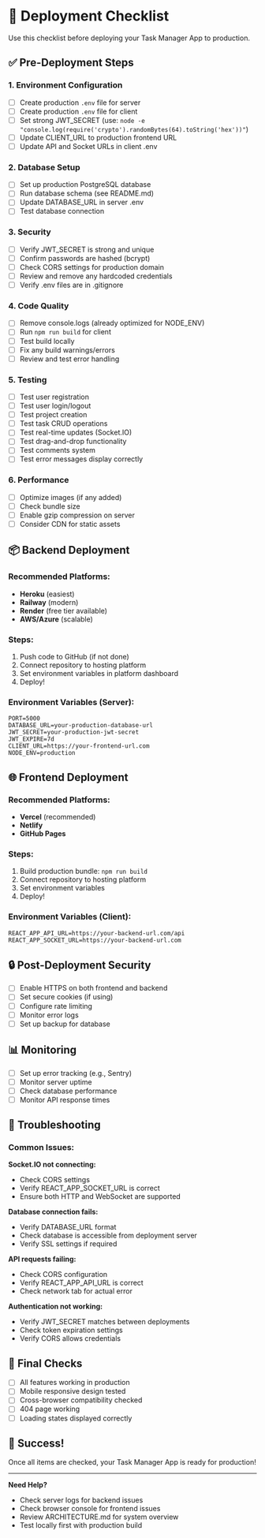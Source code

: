 # 🚀 Deployment Checklist

Use this checklist before deploying your Task Manager App to production.

## ✅ Pre-Deployment Steps

### 1. Environment Configuration

- [ ] Create production `.env` file for server
- [ ] Create production `.env` file for client
- [ ] Set strong JWT_SECRET (use: `node -e "console.log(require('crypto').randomBytes(64).toString('hex'))"`)
- [ ] Update CLIENT_URL to production frontend URL
- [ ] Update API and Socket URLs in client .env

### 2. Database Setup

- [ ] Set up production PostgreSQL database
- [ ] Run database schema (see README.md)
- [ ] Update DATABASE_URL in server .env
- [ ] Test database connection

### 3. Security

- [ ] Verify JWT_SECRET is strong and unique
- [ ] Confirm passwords are hashed (bcrypt)
- [ ] Check CORS settings for production domain
- [ ] Review and remove any hardcoded credentials
- [ ] Verify .env files are in .gitignore

### 4. Code Quality

- [ ] Remove console.logs (already optimized for NODE_ENV)
- [ ] Run `npm run build` for client
- [ ] Test build locally
- [ ] Fix any build warnings/errors
- [ ] Review and test error handling

### 5. Testing

- [ ] Test user registration
- [ ] Test user login/logout
- [ ] Test project creation
- [ ] Test task CRUD operations
- [ ] Test real-time updates (Socket.IO)
- [ ] Test drag-and-drop functionality
- [ ] Test comments system
- [ ] Test error messages display correctly

### 6. Performance

- [ ] Optimize images (if any added)
- [ ] Check bundle size
- [ ] Enable gzip compression on server
- [ ] Consider CDN for static assets

## 📦 Backend Deployment

### Recommended Platforms:

- **Heroku** (easiest)
- **Railway** (modern)
- **Render** (free tier available)
- **AWS/Azure** (scalable)

### Steps:

1. Push code to GitHub (if not done)
2. Connect repository to hosting platform
3. Set environment variables in platform dashboard
4. Deploy!

### Environment Variables (Server):

```
PORT=5000
DATABASE_URL=your-production-database-url
JWT_SECRET=your-production-jwt-secret
JWT_EXPIRE=7d
CLIENT_URL=https://your-frontend-url.com
NODE_ENV=production
```

## 🌐 Frontend Deployment

### Recommended Platforms:

- **Vercel** (recommended)
- **Netlify**
- **GitHub Pages**

### Steps:

1. Build production bundle: `npm run build`
2. Connect repository to hosting platform
3. Set environment variables
4. Deploy!

### Environment Variables (Client):

```
REACT_APP_API_URL=https://your-backend-url.com/api
REACT_APP_SOCKET_URL=https://your-backend-url.com
```

## 🔒 Post-Deployment Security

- [ ] Enable HTTPS on both frontend and backend
- [ ] Set secure cookies (if using)
- [ ] Configure rate limiting
- [ ] Monitor error logs
- [ ] Set up backup for database

## 📊 Monitoring

- [ ] Set up error tracking (e.g., Sentry)
- [ ] Monitor server uptime
- [ ] Check database performance
- [ ] Monitor API response times

## 🐛 Troubleshooting

### Common Issues:

**Socket.IO not connecting:**

- Check CORS settings
- Verify REACT_APP_SOCKET_URL is correct
- Ensure both HTTP and WebSocket are supported

**Database connection fails:**

- Verify DATABASE_URL format
- Check database is accessible from deployment server
- Verify SSL settings if required

**API requests failing:**

- Check CORS configuration
- Verify REACT_APP_API_URL is correct
- Check network tab for actual error

**Authentication not working:**

- Verify JWT_SECRET matches between deployments
- Check token expiration settings
- Verify CORS allows credentials

## 📝 Final Checks

- [ ] All features working in production
- [ ] Mobile responsive design tested
- [ ] Cross-browser compatibility checked
- [ ] 404 page working
- [ ] Loading states displayed correctly

## 🎉 Success!

Once all items are checked, your Task Manager App is ready for production!

---

**Need Help?**

- Check server logs for backend issues
- Check browser console for frontend issues
- Review ARCHITECTURE.md for system overview
- Test locally first with production build
